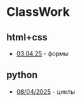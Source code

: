 # ClassWork
## html+css
- [03.04.25](html+css/03.04.25/) - формы

## python
- [08/04/2025](python/08-04-2025/) - циклы